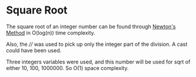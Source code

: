 # Square Root

The square root of an integer number can be found through [Newton's Method](https://en.wikipedia.org/wiki/Newton%27s_method) in O(log(n)) time complexity.

Also, the _//_ was used to pick up only the integer part of the division. A cast could have been used.

Three integers variables were used, and this number will be used for sqrt of either 10, 100, 1000000. So O(1) space complexity.
